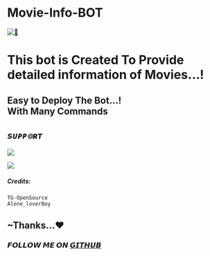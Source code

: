 # Movie-Info-BOT
[![🎥](https://telegra.ph/file/33db9e5af2a81c7861f30.jpg)](https://t.me/Psycho_Bots)

# This bot is Created To Provide detailed information of Movies...!

## Easy to Deploy The Bot...! </br> With Many Commands 

## <i><b> sᴜᴘᴘ๏ʀᴛ </b></i>

<a href="https://telegram.me/Psycho_Bots" target="_blank"><img src="https://img.shields.io/badge/Join-Channel-yellow.svg?style=for-the-badge&logo=Telegram"></a>

<a href="https://telegram.me/Psychobots_chat" target="_blank"><img src="https://img.shields.io/badge/Join-Support-brown.svg?style=for-the-badge&logo=Telegram"></a>

##### Credits:
```
TG-OpenSource 
Alone_loverBoy
```
</hr>

## ~Thanks...❤️

### 𝙁𝙊𝙇𝙇𝙊𝙒 𝙈𝙀 𝙊𝙉 [𝙂𝙄𝙏𝙃𝙐𝘽](https://github.com/LoverBoyXD)

</hr>
